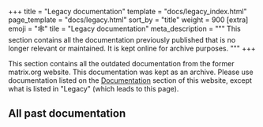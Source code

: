 +++
title = "Legacy documentation"
template = "docs/legacy_index.html"
page_template = "docs/legacy.html"
sort_by = "title"
weight = 900
[extra]
emoji = "🕸️"
tile = "Legacy documentation"
meta_description = """
This section contains all the documentation previously published that is no
longer relevant or maintained. It is kept online for archive purposes.
"""
+++

This section contains all the outdated documentation from the former matrix.org
website. This documentation was kept as an archive. Please use documentation
listed on the [Documentation](/docs) section of this website, except what is
listed in "Legacy" (which leads to this page).

## All past documentation
